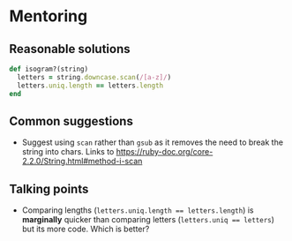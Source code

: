 # Mentoring

## Reasonable solutions

```ruby
def isogram?(string)
  letters = string.downcase.scan(/[a-z]/)
  letters.uniq.length == letters.length
end
```

## Common suggestions
- Suggest using `scan` rather than `gsub` as it removes the need to break the string into chars. Links to https://ruby-doc.org/core-2.2.0/String.html#method-i-scan

## Talking points
- Comparing lengths (`letters.uniq.length == letters.length`) is **marginally** quicker than comparing letters (`letters.uniq == letters`) but its more code. Which is better?
